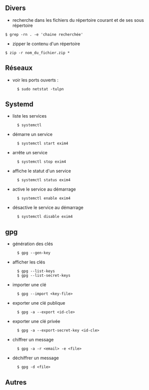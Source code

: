 ## Divers

* recherche dans les fichiers du répertoire courant et de ses sous répertoire

```
$ grep -rn . -e 'chaine recherchée'
```

* zipper le contenu d'un répertoire

```
$ zip -r nom_du_fichier.zip *
```

## Réseaux

* voir les ports ouverts :

        $ sudo netstat -tulpn

## Systemd

* liste les services

        $ systemctl

* démarre un service

        $ systemctl start exim4

* arrête un service

        $ systemctl stop exim4

* affiche le statut d'un service

        $ systemctl status exim4

* active le service au démarrage

        $ systemctl enable exim4

* désactive le service au démarrage

        $ systemctl disable exim4

## gpg

* génération des clés

        $ gpg --gen-key

* afficher les clés

        $ gpg --list-keys
        $ gpg --list-secret-keys

* importer une clé

        $ gpg --import <key-file>

* exporter une clé publique

        $ gpg -a --export <id-cle>

* exporter une clé privée

        $ gpg -a --export-secret-key <id-cle>

* chiffrer un message

        $ gpg -a -r <email> -e <file>

* déchiffrer un message

        $ gpg -d <file>

## Autres



